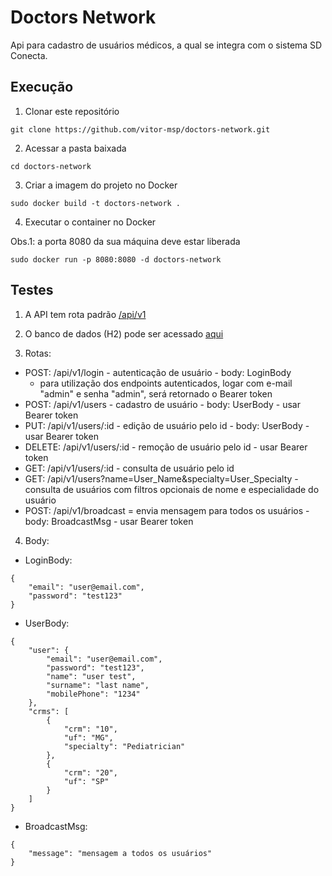 # Doctors Network

Api para cadastro de usuários médicos, a qual se integra com o sistema SD Conecta.

## Execução

1. Clonar este repositório
```
git clone https://github.com/vitor-msp/doctors-network.git
```

2. Acessar a pasta baixada
```
cd doctors-network
```

3. Criar a imagem do projeto no Docker
```
sudo docker build -t doctors-network .
```

4. Executar o container no Docker

Obs.1: a porta 8080 da sua máquina deve estar liberada

```
sudo docker run -p 8080:8080 -d doctors-network
```

## Testes

1. A API tem rota padrão [/api/v1](http://localhost:8080/api/v1)

2. O banco de dados (H2) pode ser acessado [aqui](http://localhost:8080/h2)

3. Rotas:

  - POST: /api/v1/login - autenticação de usuário - body: LoginBody
    - para utilização dos endpoints autenticados, logar com e-mail "admin" e senha "admin", será retornado o Bearer token
  - POST: /api/v1/users - cadastro de usuário - body: UserBody - usar Bearer token
  - PUT: /api/v1/users/:id - edição de usuário pelo id - body: UserBody - usar Bearer token
  - DELETE: /api/v1/users/:id - remoção de usuário pelo id - usar Bearer token
  - GET: /api/v1/users/:id - consulta de usuário pelo id
  - GET: /api/v1/users?name=User\_Name&specialty=User\_Specialty - consulta de usuários com filtros opcionais de nome e especialidade do usuário
  - POST: /api/v1/broadcast = envia mensagem para todos os usuários - body: BroadcastMsg - usar Bearer token
4. Body:
  - LoginBody:
```
{
    "email": "user@email.com",
    "password": "test123"
}
```

  - UserBody:
```
{
    "user": {
        "email": "user@email.com",
        "password": "test123",
        "name": "user test",
        "surname": "last name",
        "mobilePhone": "1234"
    },
    "crms": [
        {
            "crm": "10",
            "uf": "MG",
            "specialty": "Pediatrician"
        },
        {
            "crm": "20",
            "uf": "SP"
        }
    ]
}
```

  - BroadcastMsg:
```
{
    "message": "mensagem a todos os usuários"
}
```
